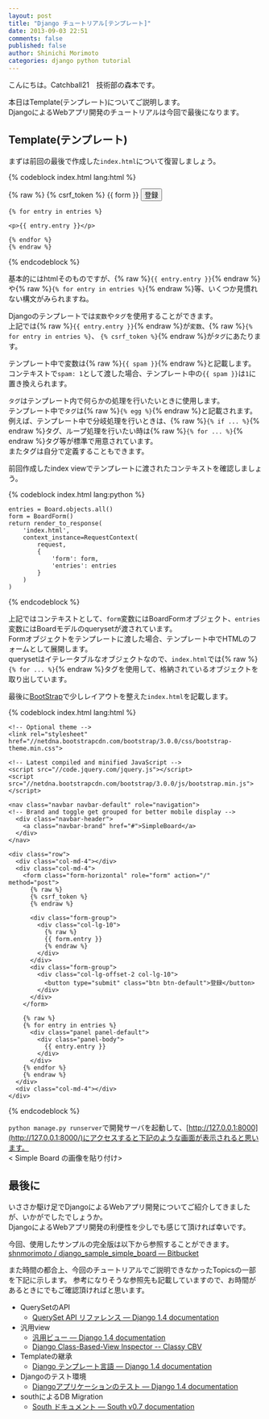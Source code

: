 ```yaml
---
layout: post
title: "Django チュートリアル[テンプレート]"
date: 2013-09-03 22:51
comments: false
published: false
author: Shinichi Morimoto
categories: django python tutorial
---
```


こんにちは。Catchball21　技術部の森本です。

本日はTemplate(テンプレート)についてご説明します。  
DjangoによるWebアプリ開発のチュートリアルは今回で最後になります。  

## Template(テンプレート)

まずは前回の最後で作成した`index.html`について復習しましょう。

{% codeblock index.html lang:html %}

<!DOCTYPE html>
<html lang="en">
  <head>
    <meta charset="utf-8">
    <title>SimpleBoard</title>
  </head>
  <body>
    <form action="/" method="post">
    {% raw %}
    {% csrf_token %}
    {{ form }}
    <input type="submit" value="登録">
    </form>

    {% for entry in entries %}

    <p>{{ entry.entry }}</p>

    {% endfor %}
    {% endraw %}
  </body>
</html>

{% endcodeblock %}

基本的にはhtmlそのものですが、{% raw %}`{{ entry.entry }}`{% endraw %}や{% raw %}`{% for entry in entries %}`{% endraw %}等、いくつか見慣れない構文がみられますね。 

Djangoのテンプレートでは`変数`や`タグ`を使用することができます。  
上記では{% raw %}`{{ entry.entry }}`{% endraw %}が`変数`、{% raw %}`{% for entry in entries %}`、 `{% csrf_token %}`{% endraw %}が`タグ`にあたります。

テンプレート中で変数は{% raw %}`{{ spam }}`{% endraw %}と記載します。  
コンテキストで`spam: 1`として渡した場合、テンプレート中の`{{ spam }}`は`1`に置き換えられます。

`タグ`はテンプレート内で何らかの処理を行いたいときに使用します。  
テンプレート中で`タグ`は{% raw %}`{% egg %}`{% endraw %}と記載されます。  
例えば、テンプレート中で分岐処理を行いときは、{% raw %}`{% if ... %}`{% endraw %}タグ、ループ処理を行いたい時は{% raw %}`{% for ... %}`{% endraw %}タグ等が標準で用意されています。  
またタグは自分で定義することもできます。

前回作成したindex viewでテンプレートに渡されたコンテキストを確認しましょう。

{% codeblock index.html lang:python %}

    entries = Board.objects.all()
    form = BoardForm()
    return render_to_response(
        'index.html',
        context_instance=RequestContext(
            request,
            {
                'form': form,
                'entries': entries
            }
        )
    )

{% endcodeblock %}

上記ではコンテキストとして、`form`変数にはBoardFormオブジェクト、`entries`変数にはBoardモデルのquerysetが渡されています。  
Formオブジェクトをテンプレートに渡した場合、テンプレート中でHTMLのフォームとして展開します。  
querysetはイテレータブルなオブジェクトなので、`index.html`では{% raw %}`{% for ... %}`{% endraw %}タグを使用して、格納されているオブジェクトを取り出しています。  

最後に[BootStrap](http://127.0.0.1:8000/)で少しレイアウトを整えた`index.html`を記載します。

{% codeblock index.html lang:html %}

<!DOCTYPE html>
<html lang="en">
  <head>
    <meta charset="utf-8">
    <title>SimpleBoard</title>
    <!-- Latest compiled and minified CSS -->
    <link rel="stylesheet" href="//netdna.bootstrapcdn.com/bootstrap/3.0.0/css/bootstrap.min.css">

    <!-- Optional theme -->
    <link rel="stylesheet" href="//netdna.bootstrapcdn.com/bootstrap/3.0.0/css/bootstrap-theme.min.css">

    <!-- Latest compiled and minified JavaScript -->
    <script src="//code.jquery.com/jquery.js"></script>
    <script src="//netdna.bootstrapcdn.com/bootstrap/3.0.0/js/bootstrap.min.js"></script>
  </head>
  <body>

    <nav class="navbar navbar-default" role="navigation">
    <!-- Brand and toggle get grouped for better mobile display -->
      <div class="navbar-header">
        <a class="navbar-brand" href="#">SimpleBoard</a>
      </div>
    </nav>

    <div class="row">
      <div class="col-md-4"></div>
      <div class="col-md-4">
        <form class="form-horizontal" role="form" action="/" method="post">
          {% raw %}
          {% csrf_token %}
          {% endraw %}

          <div class="form-group">
            <div class="col-lg-10">
              {% raw %}
              {{ form.entry }}
              {% endraw %}
            </div>
          </div>
          <div class="form-group">
            <div class="col-lg-offset-2 col-lg-10">
              <button type="submit" class="btn btn-default">登録</button>
            </div>
          </div>
        </form>

        {% raw %}
        {% for entry in entries %}
          <div class="panel panel-default">
            <div class="panel-body">
              {{ entry.entry }}
            </div>
          </div>
        {% endfor %}
        {% endraw %}
      </div>
      <div class="col-md-4"></div>
    </div>
  </body>
</html>
{% endcodeblock %}

`python manage.py runserver`で開発サーバを起動して、[http://127.0.0.1:8000](http://127.0.0.1:8000/)にアクセスすると下記のような画面が表示されると思います。  
< Simple Board の画像を貼り付け>


## 最後に

いささか駆け足でDjangoによるWebアプリ開発についてご紹介してきましたが、いかがでしたでしょうか。  
DjangoによるWebアプリ開発の利便性を少しでも感じて頂ければ幸いです。  

今回、使用したサンプルの完全版は以下から参照することができます。  
[shnmorimoto / django_sample_simple_board — Bitbucket](https://bitbucket.org/shnmorimoto/django_sample_simple_board)

また時間の都合上、今回のチュートリアルでご説明できなかったTopicsの一部を下記に示します。
参考になりそうな参照先も記載していますので、お時間があるときにでもご確認頂ければと思います。  

* QuerySetのAPI
	* [QuerySet API リファレンス — Django 1.4 documentation](http://docs.djangoproject.jp/ja/latest/ref/models/querysets.html)
* 汎用view
	* [汎用ビュー — Django 1.4 documentation](http://docs.djangoproject.jp/ja/latest/topics/generic-views.html)
	* [Django Class-Based-View Inspector -- Classy CBV](http://ccbv.co.uk/)
* Templateの継承
  * [Django テンプレート言語 — Django 1.4 documentation](http://docs.djangoproject.jp/ja/latest/topics/templates.html#template-inheritance)
* Djangoのテスト環境
	* [Djangoアプリケーションのテスト — Django 1.4 documentation](http://docs.djangoproject.jp/ja/latest/topics/testing.html)
* southによるDB Migration
	* [South ドキュメント — South v0.7 documentation](http://ae35.bitbucket.org/south-doc-ja/index.html)
